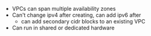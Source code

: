 - VPCs can span multiple availability zones
- Can't change ipv4 after creating, can add ipv6 after
  - can add secondary cidr blocks to an existing VPC
- Can run in shared or dedicated hardware